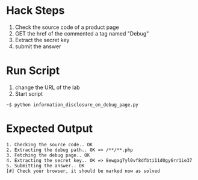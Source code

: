 # Hack Steps

1. Check the source code of a product page
2. GET the href of the commented a tag named "Debug"
3. Extract the secret key
4. submit the answer

# Run Script

1. change the URL of the lab
2. Start script

```
~$ python information_disclosure_on_debug_page.py
```

# Expected Output

```
1. Checking the source code.. OK
2. Extracting the debug path.. OK => /**/**.php
3. Fetching the debug page.. OK
4. Extracting the secret key.. OK => 8ewgag7yl0vf8dfbti11d0gy6rr1ie37
5. Submitting the answer.. OK
[#] Check your browser, it should be marked now as solved
```
